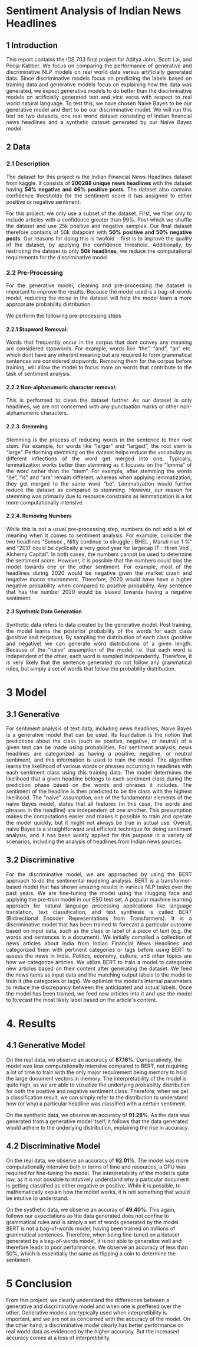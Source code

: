 
# Sentiment Analysis of Indian News Headlines
## 1 Introduction 
<p align="justify">This report contains the IDS 703 final project for Aditya John, Scott Lai, and Pooja Kabber. We focus on comparing the performance of generative and discriminative NLP models on real world data versus artificially generated data. Since discriminative models focus on predicting the labels based on training data and generative models focus on explaining how the data was generated, we expect generative models to do better than the discriminative models on artificially generated text and vice versa with respect to real world natural language. To test this, we have chosen Naive Bayes to be our generative model and Bert to be our discriminative model. We will run this test on two datasets, one real world dataset consisting of Indian financial news headlines and a synthetic dataset generated by our Naive Bayes model.</p>

## 2 Data
### 2.1 Description
<p align="justify">The dataset for this project is the Indian Financial News Headlines dataset from kaggle. It consists of <b>200288 unique news headlines</b> with the dataset having <b>54% negative and 46% positive posts</b>. The dataset also contains confidence thresholds for the sentiment score it has assigned to either positive or negative sentiment. 

<p align="justify">For this project, we only use a subset of the dataset. First, we filter only to include articles with a confidence greater than 99%. Post which we shuffle the dataset and use 25k positive and negative samples. Our final dataset therefore contains of 50k datapoint with <b>50% positive and 50% negative posts</b>. Our reasons for doing this is twofold - first is to improve the quality of the dataset, by applying the confidence threshold. Additionally, by restricting the dataset to only <b>50k headlines</b>, we reduce the computational requirements for the discriminative model. </p>


### 2.2 Pre-Processing
<p align="justify">For the generative model, cleaning and pre-processing the dataset is important to improve the results. Because the model used is a bag-of-words model, reducing the noise in the dataset will help the model learn a more appropriate probability distribution. </p>

We perform the following pre-processing steps
 #### 2.2.1 Stopword Removal:
 <p align="justify">Words that frequently occur in the corpus that dont convey any meaning are considered stopwords. For example, words like “the”, “and”, “an” etc. which dont have any inherent meaning but are required to form grammatical sentences are considered stopwords. Removing them for the corpus before training, will allow the model to focus more on words that contribute to the task of sentiment analysis. </p>

 #### 2.2.2 Non-alphanumeric character removal:
 <p align="justify">This is performed to clean the dataset further. As our dataset is only headlines, we are not concerned with any punctuation marks or other non-alphanumeric characters. </p>

 #### 2.2.3. Stemming
 <p align="justify">Stemming is the process of reducing words in the sentence to their root stem. For example, for words like “larger” and “largest”, the root stem is “large”. Performing stemming on the dataset helps reduce the vocabulary as different inflections of the word get merged into one. Typically, lemmatization works better than stemming as it focuses on the “lemma” of the word rather than the “stem”. For example, after stemming the words “be”, “is” and “are” remain different, whereas when applying lemmatization, they get merged to the same word “be”. Lemmatization would further reduce the dataset as compared to stemming. However, our reason for stemming was primarily due to resource constrains as lemmatization is a lot more computationally intensive. </p>

 #### 2.2.4. Removing Numbers
 <p align="justify">While this is not a usual pre-processing step, numbers do not add a lot of meaning when it comes to sentiment analysis. For example, consider the two headlines “Sensex , Nifty continue to struggle ; BHEL , Maruti rise 1 %” and “2017 could be cyclically a very good year for largecap IT : Hiren Ved , Alchemy Capital”. In both cases, the numbers cannot be used to determine the sentiment score. However, it is possible that the numbers could bias the model towards one or the other sentiment. For example, most of the headlines during 2020 would be negative given the market crash and negative macro environment. Therefore, 2020 would have have a higher negative probability when compared to positive probability. Any sentence that has the number 2020 would be biased towards having a negative sentiment. </p>


#### 2.3 Synthetic Data Generation
<p align="justify">Synthetic data refers to data created by the generative model. Post training, the model learns the posterior probability of the words for each class (positive and negative). By sampling the distribution of each class (positive and negative) we can generate word distributions of a given length. Because of the “naive” assumption of the model, i.e. that each word is independent of the other, each word is sampled independently. Therefore, it is very likely that the sentence generated do not follow any grammatical rules, but simply a set of words that follow the probability distribution. </p>




# 3 Model
## 3.1 Generative 
<p align="justify">For sentiment analysis of text data, including news headlines, Naive Bayes is a generative model that can be used. Its foundation is the notion that predictions about the class (such as positive, negative, or neutral) of a given text can be made using probabilities. For sentiment analysis, news headlines are categorized as having a positive, negative, or neutral sentiment, and this information is used to train the model. The algorithm learns the likelihood of various words or phrases occurring in headlines with each sentiment class using this training data. The model determines the likelihood that a given headline belongs to each sentiment class during the prediction phase based on the words and phrases it includes. The sentiment of the headline is then predicted to be the class with the highest likelihood. The "naive" assumption, one of the fundamental elements of the naive Bayes model, states that all features (in this case, the words and phrases in the headline) are independent of one another. This presumption makes the computations easier and makes it possible to train and operate the model quickly, but it might not always be true in actual use. Overall, naive Bayes is a straightforward and efficient technique for doing sentiment analysis, and it has been widely applied for this purpose in a variety of scenarios, including the analysis of headlines from Indian news sources. </p>

## 3.2 Discriminative
<p align="justify">For the discriminative model, we are approached by using the BERT approach to do the sentimental modeling analysis. BERT is a transformer-based model that has shown amazing results in various NLP tasks over the past years. We are fine-tuning the model using the Hugging face and applying the pre-train model in our ESG test set. A popular machine learning approach for natural language processing applications like language translation, text classification, and text synthesis is called BERT (Bidirectional Encoder Representations from Transformers). It is a discriminative model that has been trained to forecast a particular outcome based on input data, such as the class or label of a piece of text (e.g. the words and sentences in a document). We initially compiled a collection of news articles about India from Indian Financial News Headlines and categorized them with pertinent categories or tags before using BERT to assess the news in India. Politics, economy, culture, and other topics are how we categorize articles. We utilize BERT to train a model to categorize new articles based on their content after generating the dataset. We feed the news items as input data and the matching output labels to the model to train it (the categories or tags). We optimize the model's internal parameters to reduce the discrepancy between the anticipated and actual labels. Once the model has been trained, we feed new articles into it and use the model to forecast the most likely label based on the article's content.
 </p>

# 4. Results
## 4.1 Generative Model
On the real data, we observe an accuracy of <b>87.16%</b>. Comparatively, the model was less computationally intensive compared to BERT, not requiring a lot of time to train with the only major requirement being memory to hold the large document vectors in memory. The interpretability of the model is quite high, as we are able to vizualize the underlying probabiltiy distribution for both the positive and negative sentiment class. Therefore, when we get a classification result, we can simply refer to the distribution to understand how (or why) a particular headline was classified with a certain sentiment. 

On the synthetic data, we observe an accuracy of <b>91.28%</b>. As the data was generated from a generative model itself, it follows that the data generated would adhere to the underlying distribution, explaining the rise in accuracy. 

## 4.2 Discriminative Model
On the real data, we observe an accuracy of <b>92.01%</b>. The model was more computationally intensive both in terms of time and resources, a GPU was required for fine-tuning the model. The interpretability of the model is quite low, as it is not possible to intutively understand why a particular document is getting classified as either negative or positive. While it is possible, to mathematically explain how the model works, it is not something that would be intutive to understand. 

On the systhetic data, we observe an accuray of <b>49.40%</b>. This again, follows our expectations as the data generated does not confine to grammatical rules and is simply a set of words generated by the model. BERT is not a bag-of-words model, having been trained on millions of grammatical sentences. Therefore, when being fine-tuned on a dataset generated by a bag-of-words model, it is not able to generalize well and therefore leads to poor performance. We observe an accuracy of less than 50%, which is essentially the same as flipping a coin to determine the sentiment. 

# 5 Conclusion
From this project, we clearly understand the differences between a generative and discriminative model and when one is preffered over the other. Generative models are typically used when interpretibility is important, and we are not as concerned with the accuracy of the model. On the other hand, a discriminative model clearly has better performance on real world data as evidenced by the higher accuracy. But the increased accuracy comes at a loss of interpretibility. 
